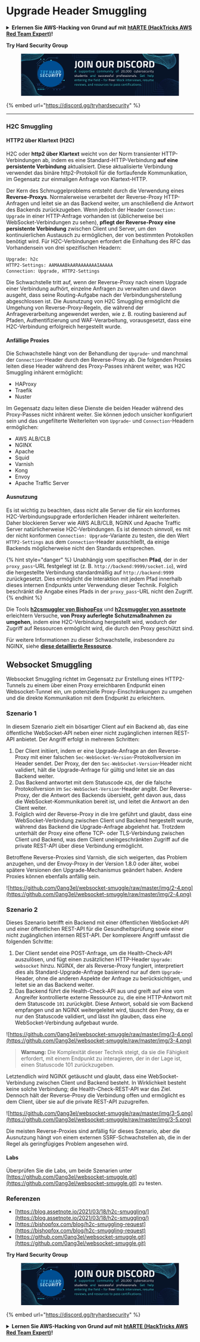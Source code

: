 # Upgrade Header Smuggling

<details>

<summary><strong>Erlernen Sie AWS-Hacking von Grund auf mit</strong> <a href="https://training.hacktricks.xyz/courses/arte"><strong>htARTE (HackTricks AWS Red Team Expert)</strong></a><strong>!</strong></summary>

Andere Möglichkeiten, HackTricks zu unterstützen:

* Wenn Sie Ihr **Unternehmen in HackTricks beworben sehen möchten** oder **HackTricks im PDF-Format herunterladen möchten**, überprüfen Sie die [**ABONNEMENTPLÄNE**](https://github.com/sponsors/carlospolop)!
* Holen Sie sich das [**offizielle PEASS & HackTricks-Merch**](https://peass.creator-spring.com)
* Entdecken Sie [**The PEASS Family**](https://opensea.io/collection/the-peass-family), unsere Sammlung exklusiver [**NFTs**](https://opensea.io/collection/the-peass-family)
* **Treten Sie der** 💬 [**Discord-Gruppe**](https://discord.gg/hRep4RUj7f) oder der [**Telegram-Gruppe**](https://t.me/peass) bei oder **folgen** Sie uns auf **Twitter** 🐦 [**@carlospolopm**](https://twitter.com/hacktricks\_live)**.**
* **Teilen Sie Ihre Hacking-Tricks, indem Sie PRs an die** [**HackTricks**](https://github.com/carlospolop/hacktricks) und [**HackTricks Cloud**](https://github.com/carlospolop/hacktricks-cloud) GitHub-Repositories einreichen.

</details>

**Try Hard Security Group**

<figure><img src="../.gitbook/assets/telegram-cloud-document-1-5159108904864449420.jpg" alt=""><figcaption></figcaption></figure>

{% embed url="https://discord.gg/tryhardsecurity" %}

***

### H2C Smuggling <a href="#http2-over-cleartext-h2c" id="http2-over-cleartext-h2c"></a>

#### HTTP2 über Klartext (H2C) <a href="#http2-over-cleartext-h2c" id="http2-over-cleartext-h2c"></a>

H2C oder **http2 über Klartext** weicht von der Norm transienter HTTP-Verbindungen ab, indem es eine Standard-HTTP-Verbindung **auf eine persistente Verbindung** aktualisiert. Diese aktualisierte Verbindung verwendet das binäre http2-Protokoll für die fortlaufende Kommunikation, im Gegensatz zur einmaligen Anfrage von Klartext-HTTP.

Der Kern des Schmuggelproblems entsteht durch die Verwendung eines **Reverse-Proxys**. Normalerweise verarbeitet der Reverse-Proxy HTTP-Anfragen und leitet sie an das Backend weiter, um anschließend die Antwort des Backends zurückzugeben. Wenn jedoch der Header `Connection: Upgrade` in einer HTTP-Anfrage vorhanden ist (üblicherweise bei WebSocket-Verbindungen zu sehen), **pflegt der Reverse-Proxy eine persistente Verbindung** zwischen Client und Server, um den kontinuierlichen Austausch zu ermöglichen, der von bestimmten Protokollen benötigt wird. Für H2C-Verbindungen erfordert die Einhaltung des RFC das Vorhandensein von drei spezifischen Headern:
```
Upgrade: h2c
HTTP2-Settings: AAMAAABkAARAAAAAAAIAAAAA
Connection: Upgrade, HTTP2-Settings
```
Die Schwachstelle tritt auf, wenn der Reverse-Proxy nach einem Upgrade einer Verbindung aufhört, einzelne Anfragen zu verwalten und davon ausgeht, dass seine Routing-Aufgabe nach der Verbindungsherstellung abgeschlossen ist. Die Ausnutzung von H2C Smuggling ermöglicht die Umgehung von Reverse-Proxy-Regeln, die während der Anfrageverarbeitung angewendet werden, wie z. B. routing basierend auf Pfaden, Authentifizierung und WAF-Verarbeitung, vorausgesetzt, dass eine H2C-Verbindung erfolgreich hergestellt wurde.

#### Anfällige Proxies <a href="#exploitation" id="exploitation"></a>

Die Schwachstelle hängt von der Behandlung der `Upgrade`- und manchmal der `Connection`-Header durch den Reverse-Proxy ab. Die folgenden Proxies leiten diese Header während des Proxy-Passes inhärent weiter, was H2C Smuggling inhärent ermöglicht:

* HAProxy
* Traefik
* Nuster

Im Gegensatz dazu leiten diese Dienste die beiden Header während des Proxy-Passes nicht inhärent weiter. Sie können jedoch unsicher konfiguriert sein und das ungefilterte Weiterleiten von `Upgrade`- und `Connection`-Headern ermöglichen:

* AWS ALB/CLB
* NGINX
* Apache
* Squid
* Varnish
* Kong
* Envoy
* Apache Traffic Server

#### Ausnutzung <a href="#exploitation" id="exploitation"></a>

Es ist wichtig zu beachten, dass nicht alle Server die für ein konformes H2C-Verbindungsupgrade erforderlichen Header inhärent weiterleiten. Daher blockieren Server wie AWS ALB/CLB, NGINX und Apache Traffic Server natürlicherweise H2C-Verbindungen. Es ist dennoch sinnvoll, es mit der nicht konformen `Connection: Upgrade`-Variante zu testen, die den Wert `HTTP2-Settings` aus dem `Connection`-Header ausschließt, da einige Backends möglicherweise nicht den Standards entsprechen.

{% hint style="danger" %}
Unabhängig vom spezifischen **Pfad**, der in der `proxy_pass`-URL festgelegt ist (z. B. `http://backend:9999/socket.io`), wird die hergestellte Verbindung standardmäßig auf `http://backend:9999` zurückgesetzt. Dies ermöglicht die Interaktion mit jedem Pfad innerhalb dieses internen Endpunkts unter Verwendung dieser Technik. Folglich beschränkt die Angabe eines Pfads in der `proxy_pass`-URL nicht den Zugriff.
{% endhint %}

Die Tools [**h2csmuggler von BishopFox**](https://github.com/BishopFox/h2csmuggler) und [**h2csmuggler von assetnote**](https://github.com/assetnote/h2csmuggler) erleichtern Versuche, **von Proxy auferlegte Schutzmaßnahmen zu umgehen**, indem eine H2C-Verbindung hergestellt wird, wodurch der Zugriff auf Ressourcen ermöglicht wird, die durch den Proxy geschützt sind.

Für weitere Informationen zu dieser Schwachstelle, insbesondere zu NGINX, siehe [**diese detaillierte Ressource**](../network-services-pentesting/pentesting-web/nginx.md#proxy\_set\_header-upgrade-and-connection).

## Websocket Smuggling

Websocket Smuggling richtet im Gegensatz zur Erstellung eines HTTP2-Tunnels zu einem über einen Proxy erreichbaren Endpunkt einen Websocket-Tunnel ein, um potenzielle Proxy-Einschränkungen zu umgehen und die direkte Kommunikation mit dem Endpunkt zu erleichtern.

### Szenario 1

In diesem Szenario zielt ein bösartiger Client auf ein Backend ab, das eine öffentliche WebSocket-API neben einer nicht zugänglichen internen REST-API anbietet. Der Angriff erfolgt in mehreren Schritten:

1. Der Client initiiert, indem er eine Upgrade-Anfrage an den Reverse-Proxy mit einer falschen `Sec-WebSocket-Version`-Protokollversion im Header sendet. Der Proxy, der den `Sec-WebSocket-Version`-Header nicht validiert, hält die Upgrade-Anfrage für gültig und leitet sie an das Backend weiter.
2. Das Backend antwortet mit dem Statuscode `426`, der die falsche Protokollversion im `Sec-WebSocket-Version`-Header angibt. Der Reverse-Proxy, der die Antwort des Backends übersieht, geht davon aus, dass die WebSocket-Kommunikation bereit ist, und leitet die Antwort an den Client weiter.
3. Folglich wird der Reverse-Proxy in die Irre geführt und glaubt, dass eine WebSocket-Verbindung zwischen Client und Backend hergestellt wurde, während das Backend die Upgrade-Anfrage abgelehnt hat. Trotzdem unterhält der Proxy eine offene TCP- oder TLS-Verbindung zwischen Client und Backend, was dem Client uneingeschränkten Zugriff auf die private REST-API über diese Verbindung ermöglicht.

Betroffene Reverse-Proxies sind Varnish, die sich weigerten, das Problem anzugehen, und der Envoy-Proxy in der Version 1.8.0 oder älter, wobei spätere Versionen den Upgrade-Mechanismus geändert haben. Andere Proxies können ebenfalls anfällig sein.

![https://github.com/0ang3el/websocket-smuggle/raw/master/img/2-4.png](https://github.com/0ang3el/websocket-smuggle/raw/master/img/2-4.png)

### Szenario 2

Dieses Szenario betrifft ein Backend mit einer öffentlichen WebSocket-API und einer öffentlichen REST-API für die Gesundheitsprüfung sowie einer nicht zugänglichen internen REST-API. Der komplexere Angriff umfasst die folgenden Schritte:

1. Der Client sendet eine POST-Anfrage, um die Health-Check-API auszulösen, und fügt einen zusätzlichen HTTP-Header `Upgrade: websocket` hinzu. NGINX, der als Reverse-Proxy fungiert, interpretiert dies als Standard-Upgrade-Anfrage basierend nur auf dem `Upgrade`-Header, ohne die anderen Aspekte der Anfrage zu berücksichtigen, und leitet sie an das Backend weiter.
2. Das Backend führt die Health-Check-API aus und greift auf eine vom Angreifer kontrollierte externe Ressource zu, die eine HTTP-Antwort mit dem Statuscode `101` zurückgibt. Diese Antwort, sobald sie vom Backend empfangen und an NGINX weitergeleitet wird, täuscht den Proxy, da er nur den Statuscode validiert, und lässt ihn glauben, dass eine WebSocket-Verbindung aufgebaut wurde.

![https://github.com/0ang3el/websocket-smuggle/raw/master/img/3-4.png](https://github.com/0ang3el/websocket-smuggle/raw/master/img/3-4.png)

> **Warnung:** Die Komplexität dieser Technik steigt, da sie die Fähigkeit erfordert, mit einem Endpunkt zu interagieren, der in der Lage ist, einen Statuscode 101 zurückzugeben.

Letztendlich wird NGINX getäuscht und glaubt, dass eine WebSocket-Verbindung zwischen Client und Backend besteht. In Wirklichkeit besteht keine solche Verbindung; die Health-Check-REST-API war das Ziel. Dennoch hält der Reverse-Proxy die Verbindung offen und ermöglicht es dem Client, über sie auf die private REST-API zuzugreifen.

![https://github.com/0ang3el/websocket-smuggle/raw/master/img/3-5.png](https://github.com/0ang3el/websocket-smuggle/raw/master/img/3-5.png)

Die meisten Reverse-Proxies sind anfällig für dieses Szenario, aber die Ausnutzung hängt von einem externen SSRF-Schwachstellen ab, die in der Regel als geringfügiges Problem angesehen wird.

#### Labs

Überprüfen Sie die Labs, um beide Szenarien unter [https://github.com/0ang3el/websocket-smuggle.git](https://github.com/0ang3el/websocket-smuggle.git) zu testen.

### Referenzen

* [https://blog.assetnote.io/2021/03/18/h2c-smuggling/](https://blog.assetnote.io/2021/03/18/h2c-smuggling/)
* [https://bishopfox.com/blog/h2c-smuggling-request](https://bishopfox.com/blog/h2c-smuggling-request)
* [https://github.com/0ang3el/websocket-smuggle.git](https://github.com/0ang3el/websocket-smuggle.git)


**Try Hard Security Group**

<figure><img src="../.gitbook/assets/telegram-cloud-document-1-5159108904864449420.jpg" alt=""><figcaption></figcaption></figure>

{% embed url="https://discord.gg/tryhardsecurity" %}

<details>

<summary><strong>Lernen Sie AWS-Hacking von Grund auf mit</strong> <a href="https://training.hacktricks.xyz/courses/arte"><strong>htARTE (HackTricks AWS Red Team Expert)</strong></a><strong>!</strong></summary>

Andere Möglichkeiten, HackTricks zu unterstützen:

* Wenn Sie Ihr **Unternehmen in HackTricks beworben sehen** möchten oder **HackTricks im PDF-Format herunterladen** möchten, überprüfen Sie die [**ABONNEMENTPLÄNE**](https://github.com/sponsors/carlospolop)!
* Holen Sie sich das [**offizielle PEASS & HackTricks-Merchandise**](https://peass.creator-spring.com)
* Entdecken Sie [**The PEASS Family**](https://opensea.io/collection/the-peass-family), unsere Sammlung exklusiver [**NFTs**](https://opensea.io/collection/the-peass-family)
* **Treten Sie der** 💬 [**Discord-Gruppe**](https://discord.gg/hRep4RUj7f) oder der [**Telegram-Gruppe**](https://t.me/peass) bei oder folgen Sie uns auf **Twitter** 🐦 [**@carlospolopm**](https://twitter.com/hacktricks\_live)**.**
* **Teilen Sie Ihre Hacking-Tricks, indem Sie PRs an die** [**HackTricks**](https://github.com/carlospolop/hacktricks) und [**HackTricks Cloud**](https://github.com/carlospolop/hacktricks-cloud) Github-Repositories einreichen.

</details>
